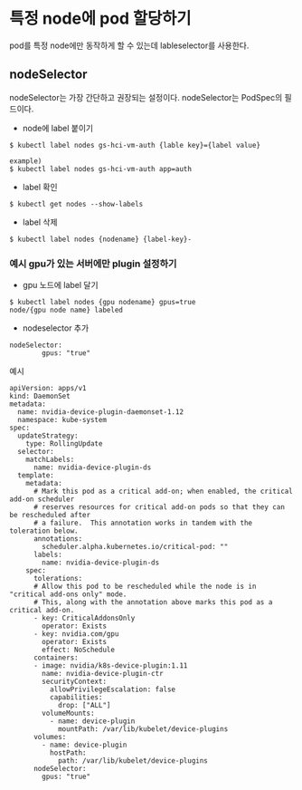 # 특정 node에 pod 할당하기

pod를 특정 node에만 동작하게 할 수 있는데 lableselector를 사용한다.

## nodeSelector

nodeSelector는 가장 간단하고 권장되는 설정이다.
nodeSelector는 PodSpec의 필드이다.

- node에 label 붙이기
```
$ kubectl label nodes gs-hci-vm-auth {lable key}={label value}

example)
$ kubectl label nodes gs-hci-vm-auth app=auth
```

- label 확인
```
$ kubectl get nodes --show-labels
```

- label 삭제

```
$ kubectl label nodes {nodename} {label-key}-
```

### 예시 gpu가 있는 서버에만 plugin 설정하기

- gpu 노드에 label 달기
```
$ kubectl label nodes {gpu nodename} gpus=true
node/{gpu node name} labeled
```

- nodeselector 추가

```
nodeSelector:
        gpus: "true"
```
예시
```
apiVersion: apps/v1
kind: DaemonSet
metadata:
  name: nvidia-device-plugin-daemonset-1.12
  namespace: kube-system
spec:
  updateStrategy:
    type: RollingUpdate
  selector:
    matchLabels:
      name: nvidia-device-plugin-ds
  template:
    metadata:
      # Mark this pod as a critical add-on; when enabled, the critical add-on scheduler
      # reserves resources for critical add-on pods so that they can be rescheduled after
      # a failure.  This annotation works in tandem with the toleration below.
      annotations:
        scheduler.alpha.kubernetes.io/critical-pod: ""
      labels:
        name: nvidia-device-plugin-ds
    spec:
      tolerations:
      # Allow this pod to be rescheduled while the node is in "critical add-ons only" mode.
      # This, along with the annotation above marks this pod as a critical add-on.
      - key: CriticalAddonsOnly
        operator: Exists
      - key: nvidia.com/gpu
        operator: Exists
        effect: NoSchedule
      containers:
      - image: nvidia/k8s-device-plugin:1.11
        name: nvidia-device-plugin-ctr
        securityContext:
          allowPrivilegeEscalation: false
          capabilities:
            drop: ["ALL"]
        volumeMounts:
          - name: device-plugin
            mountPath: /var/lib/kubelet/device-plugins
      volumes:
        - name: device-plugin
          hostPath:
            path: /var/lib/kubelet/device-plugins
      nodeSelector:
        gpus: "true"
```

